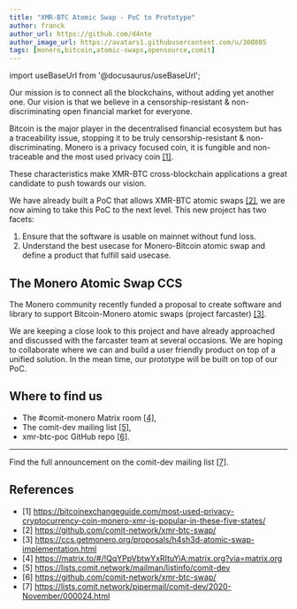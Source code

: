 ```yaml
---
title: "XMR-BTC Atomic Swap - PoC to Prototype"
author: franck
author_url: https://github.com/d4nte
author_image_url: https://avatars1.githubusercontent.com/u/300805
tags: [monero,bitcoin,atomic-swaps,opensource,comit]
---
```


import useBaseUrl from '@docusaurus/useBaseUrl';

Our mission is to connect all the blockchains, without adding yet another one.
Our vision is that we believe in a censorship-resistant & non-discriminating open financial market for everyone.

Bitcoin is the major player in the decentralised financial ecosystem but has a traceability issue,
stopping it to be truly censorship-resistant & non-discriminating.
Monero is a privacy focused coin, it is fungible and non-traceable and the most used privacy coin [[1]](https://bitcoinexchangeguide.com/most-used-privacy-cryptocurrency-coin-monero-xmr-is-popular-in-these-five-states/).

These characteristics make XMR-BTC cross-blockchain applications a great candidate to push towards our vision.

<!-- truncate -->

We have already built a PoC that allows XMR-BTC atomic swaps [[2]](https://github.com/comit-network/xmr-btc-swap/), we are now aiming to take this PoC to the next level.
This new project has two facets:

1. Ensure that the software is usable on mainnet without fund loss.
2. Understand the best usecase for Monero-Bitcoin atomic swap and define a product that fulfill said usecase. 

## The Monero Atomic Swap CCS

The Monero community recently funded a proposal to create software and library to support Bitcoin-Monero atomic swaps (project farcaster) [[3]](https://ccs.getmonero.org/proposals/h4sh3d-atomic-swap-implementation.html).

We are keeping a close look to this project and have already approached and discussed with the farcaster team at several occasions.
We are hoping to collaborate where we can and build a user friendly product on top of a unified solution.
In the mean time, our prototype will be built on top of our PoC.

## Where to find us

- The #comit-monero Matrix room [[4]](https://matrix.to/#/!QqYPpVbtwYxRItuYiA:matrix.org?via=matrix.org),
- The comit-dev mailing list [[5]](https://lists.comit.network/mailman/listinfo/comit-dev),
- xmr-btc-poc GitHub repo [[6]](https://github.com/comit-network/xmr-btc-swap/).

--- 

Find the full announcement on the comit-dev mailing list [[7]](https://lists.comit.network/pipermail/comit-dev/2020-November/000024.html).


## References

- [1] https://bitcoinexchangeguide.com/most-used-privacy-cryptocurrency-coin-monero-xmr-is-popular-in-these-five-states/
- [2] https://github.com/comit-network/xmr-btc-swap/
- [3] https://ccs.getmonero.org/proposals/h4sh3d-atomic-swap-implementation.html
- [4] https://matrix.to/#/!QqYPpVbtwYxRItuYiA:matrix.org?via=matrix.org
- [5] https://lists.comit.network/mailman/listinfo/comit-dev
- [6] https://github.com/comit-network/xmr-btc-swap/
- [7] https://lists.comit.network/pipermail/comit-dev/2020-November/000024.html
